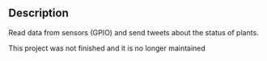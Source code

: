 ## Description

Read data from sensors (GPIO) and send tweets about the status of plants.

This project was not finished and it is no longer maintained
